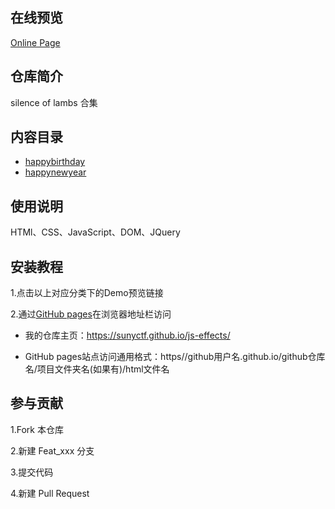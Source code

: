 ## 在线预览

[Online Page](https://3lambs.github.io)

## 仓库简介

silence of lambs 合集

## 内容目录

- [happybirthday](https://3lambs.github.io/birthday/index.html)
- [happynewyear](https://3lambs.github.io/happynewyear2023/index.html)


## 使用说明

HTMl、CSS、JavaScript、DOM、JQuery

## 安装教程

1.点击以上对应分类下的Demo预览链接

2.通过[GitHub pages](https://pages.github.com/ "去了解GitHub pages")在浏览器地址栏访问

- 我的仓库主页：https://sunyctf.github.io/js-effects/

- GitHub pages站点访问通用格式：https//github用户名.github.io/github仓库名/项目文件夹名(如果有)/html文件名

## 参与贡献

1.Fork 本仓库

2.新建 Feat_xxx 分支

3.提交代码

4.新建 Pull Request
